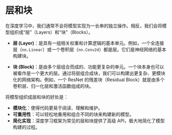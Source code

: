 # 层和块

在深度学习中，我们通常不会将模型实现为一长串的独立操作。相反，我们会将模型组织成“层”（Layers）和“块”（Blocks）。

- **层 (Layer)**：是具有一组相关权重和计算逻辑的基本单元。例如，一个全连接层（`nn.Linear`）或一个卷积层（`nn.Conv2d`）都是层。它们是神经网络的基本构建块。

- **块 (Block)**：是由多个层组合而成的、功能更复杂的单元。一个块本身也可以被看作是一个更大的层。通过将层组合成块，我们可以构建出更复杂、更模块化的网络架构。例如，一个 ResNet 的残差块（Residual Block）就是由多个卷积层、归一化层和激活函数组成的块。

将模型组织成层和块的好处是：
- **模块化**：使得代码更易于阅读、理解和维护。
- **可重用性**：可以轻松地重用和组合不同的块来构建新的模型。
- **简化实现**：深度学习框架为常见的层和块提供了高级 API，极大地简化了模型构建的过程。
